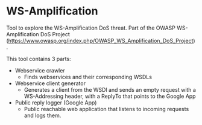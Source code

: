 WS-Amplification
================

Tool to explore the WS-Amplification DoS threat. Part of the OWASP WS-Amplification DoS Project (https://www.owasp.org/index.php/OWASP_WS_Amplification_DoS_Project).

This tool contains 3 parts:

- Webservice crawler
    - Finds webservices and their corresponding WSDLs
- Webservice client generator
    - Generates a client from the WSDl and sends an empty request with a WS-Addressing header, with a ReplyTo that points to the Google App
- Public reply logger (Google App)
    - Public reachable web application that listens to incoming requests and logs them.
